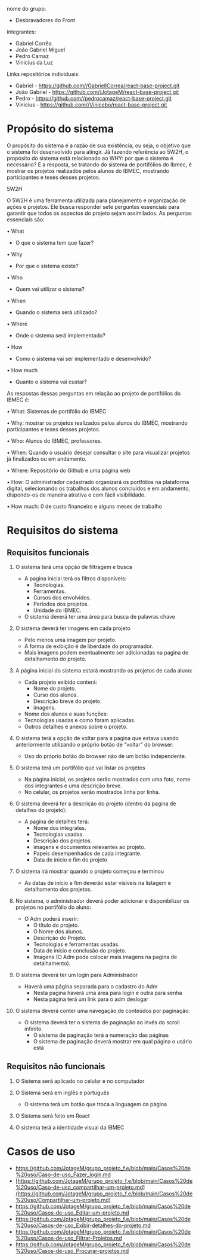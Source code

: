 nome do grupo:
- Desbravadores do Front

integrantes:
- Gabriel Corrêa 
- João Gabriel Miguel
- Pedro Camaz
- Vinicius da Luz


Links repositórios individuais:
- Gabriel - https://github.com//GabriellCorrea/react-base-project.git
- João Gabriel - https://github.com//JotageM/react-base-project.git
- Pedro - https://github.com//pedrocamaz/react-base-project.git 
- Vinicius - https://github.com//Vinicebo/react-base-project.git




# Propósito do sistema

O propósito do sistema é a razão de sua existência, ou seja, o objetivo que o sistema foi desenvolvido para atingir. Já fazendo referência ao 5W2H, o propósito do sistema está relacionado ao WHY: por que o sistema é necessário?  E a resposta, se tratando do sistema de portifólios do Ibmec, é mostrar os projetos realizados pelos alunos do IBMEC, mostrando participantes e teses desses projetos.


5W2H

O 5W2H é uma ferramenta utilizada para planejamento e organização de ações e projetos. Ele busca responder sete perguntas essenciais para garantir que todos os aspectos do projeto sejam assimilados. As perguntas essenciais são:

•	What 
- O que o sistema tem que fazer?

•	Why
- Por que o sistema existe?

•	Who 
- Quem vai utilizar o sistema?

•	When
- Quando o sistema será utilizado? 

•	Where
- Onde o sistema será implementado?

•	How
- Como o sistema vai ser implementado e desenvolvido?

•	How much
- Quanto o sistema vai custar?


As respostas dessas perguntas em relação ao projeto de portifólios do IBMEC é:

•	What: Sistemas de portifólio do IBMEC

•	Why: mostrar os projetos realizados pelos alunos do IBMEC, mostrando participantes e teses desses projetos.

•	Who: Alunos do IBMEC, professores.

•	When: Quando o usuário desejar consultar o site para visualizar projetos já finalizados ou em andamento.

•	Where: Repositório do Github e uma página web

•	How: O administrador cadastrado organizará os portfólios na plataforma digital, selecionando os trabalhos dos alunos concluídos e em andamento, dispondo-os de maneira atrativa e com fácil visibilidade.


•	How much: 0 de custo financeiro e alguns meses de trabalho


# Requisitos do sistema


## Requisitos funcionais
   
1. O sistema terá uma opção de filtragem e busca
   - A pagina inicial terá os filtros disponíveis:
     - Tecnologias.
     - Ferramentas.
     - Cursos dos envolvidos.
     - Períodos dos projetos.
     - Unidade do IBMEC.
   - O sistema deverá ter uma área para busca de palavras chave
   
2. O sistema deverá ter imagens em cada projeto
   - Pelo menos uma imagem por projeto.
   - A forma de exibição é de liberdade do programador.
   - Mais imagens podem eventualmente ser adicionadas na pagina de detalhamento do projeto.
    
3. A página inicial do sistema estará mostrando os projetos de cada aluno:
   - Cada projeto exibido conterá:
     - Nome do projeto.
     - Curso dos alunos.
     - Descrição breve do projeto.
     - imagens.
   - Nome dos alunos e suas funções:
   - Tecnologias usadas e como foram aplicadas.
   - Outros detalhes e anexos sobre o projeto.
   
4. O sistema terá a opção de voltar para a pagina que estava usando anteriormente utilizando o próprio botão de "voltar" do browser:
   - Uso do próprio botão do browser não de um botão independente.

5. O sistema terá um portifólio que vai listar os projetos
   - Na página inicial, os projetos serão mostrados com uma foto, nome dos integrantes e uma descrição breve.
   - No celular, os projetos serão mostrados linha por linha.

6. O sistema deverá ter a descrição do projeto (dentro da pagina de detalhes do projeto):
   - A pagina de detalhes terá:
     - Nome dos integrates.
     - Tecnologias usadas.
     - Descrição dos projetos.
     - imagens e documentos relevantes ao projeto.
     - Papeis desempenhados de cada integrante.
     - Data de ínicio e fim do projeto
   
7. O sistema irá mostrar quando o projeto começou e terminou
    - As datas de início e fim deverão estar visíveis na listagem e detalhamento dos projetos.
    
8. No sistema, o administrador deverá poder adicionar e disponibilizar os projetos no portifólio do aluno:
    - O Adm poderá inserir:
      - O título do projeto.
      - O Nome dos alunos.
      - Descrição do Projeto.
      - Tecnologias e ferramentas usadas.
      - Data de início e conclusão do projeto.
      - Imagens (O Adm pode colocar mais imagens na pagina de detalhamento).
          
9. O sistema deverá ter um login para Administrador
    - Haverá uma página separada para o cadastro do Adm
      - Nesta pagina haverá uma área para login e outra para senha
      - Nesta página terá um link para o adm deslogar 

10. O sistema deverá conter uma navegação de conteúdos por paginação:
    - O sistema deverá ter o sistema de paginação ao invés do scroll infinito.
      - O sistema de paginação terá a numeração das páginas
      - O sistema de paginação deverá mostrar em qual página o usário está
    
## Requisitos não funcionais

1. O Sistema será aplicado no celular e no computador

2. O Sistema será em inglês e português
   - O sistema terá um botão que troca a linguagem da página

3. O Sistema será feito em React

4. O sistema terá a identidade visual da IBMEC

# Casos de uso
  - https://github.com/JotageM/grupo_projeto_f.e/blob/main/Casos%20de%20uso/Caso-de-uso_Fazer_login.md
  - [https://github.com/JotageM/grupo_projeto_f.e/blob/main/Casos%20de%20uso/Caso-de-uso_compartilhar-um-projeto.md](https://github.com/JotageM/grupo_projeto_f.e/blob/main/Casos%20de%20uso/Compartilhar-um-projeto.md)
  - https://github.com/JotageM/grupo_projeto_f.e/blob/main/Casos%20de%20uso/Casos-de-uso_Editar-um-projeto.md
  - https://github.com/JotageM/grupo_projeto_f.e/blob/main/Casos%20de%20uso/Casos-de-uso_Exibir-detalhes-do-projeto.md
  - https://github.com/JotageM/grupo_projeto_f.e/blob/main/Casos%20de%20uso/Casos-de-uso_Filtrar-Projetos.md
  - https://github.com/JotageM/grupo_projeto_f.e/blob/main/Casos%20de%20uso/Casos-de-uso_Procurar-projetos.md





